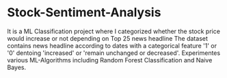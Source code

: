# Stock-Sentiment-Analysis
It is a ML Classification project where I categorized whether the stock price would increase or not depending on Top 25 news headline
The dataset contains news headline according to dates with a categorical feature '1' or '0' dentoing 'increased' or 'remain unchanged or decreased'.
Experimentes various ML-Algorithms including Random Forest Classification and Naive Bayes.

